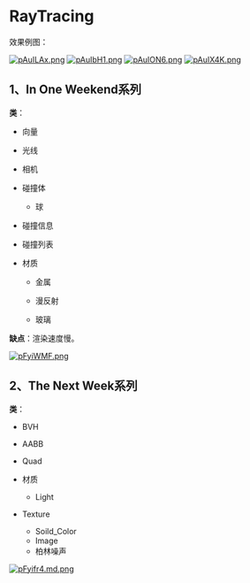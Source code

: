 # RayTracing

效果例图：

[![pAuILAx.png](https://s21.ax1x.com/2024/09/16/pAuILAx.png)](https://imgse.com/i/pAuILAx)
[![pAuIbH1.png](https://s21.ax1x.com/2024/09/16/pAuIbH1.png)](https://imgse.com/i/pAuIbH1)
[![pAuION6.png](https://s21.ax1x.com/2024/09/16/pAuION6.png)](https://imgse.com/i/pAuION6)
[![pAuIX4K.png](https://s21.ax1x.com/2024/09/16/pAuIX4K.png)](https://imgse.com/i/pAuIX4K)





## 1、In One Weekend系列

**类**：

+ 向量
+ 光线

+ 相机

+ 碰撞体

  + 球

+ 碰撞信息

+ 碰撞列表

+ 材质

  + 金属

  + 漫反射

  + 玻璃

    

**缺点**：渲染速度慢。

[![pFyiWMF.png](https://s21.ax1x.com/2024/03/09/pFyiWMF.png)](https://imgse.com/i/pFyiWMF)

## 2、The Next Week系列

**类**：

+ BVH

+ AABB

+ Quad

+ 材质

  + Light

+ Texture
	+ Soild_Color
	+ Image
	+ 柏林噪声

  

[![pFyifr4.md.png](https://s21.ax1x.com/2024/03/09/pFyifr4.md.png)](https://imgse.com/i/pFyifr4)